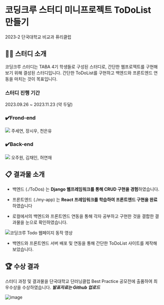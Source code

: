 # 코딩크루 스터디 미니프로젝트 ToDoList 만들기
2023-2 단국대학교 비교과 퓨리클럽 


## 👨‍💻 스터디 소개
코딩크루 스터디는 TABA 4기 학생들로 구성된 스터디로, 간단한 웹프로젝트를 구현해보기 위해 결성된 스터디입니다.
간단한 ToDoList를 구현하고 백엔드와 프론트엔드 연동을 마치는 것이 목표입니다.

### 스터디 진행 기간
2023.09.26 ~ 2023.11.23 (약 두달)

### ✔️Frond-end
<img src="https://img.shields.io/badge/react-61DAFB?style=for-the-badge&logo=react&logoColor=black">
주세연, 장시우, 천은유

### ✔️Back-end
<img src="https://img.shields.io/badge/django-092E20?style=for-the-badge&logo=django&logoColor=white">
오주원, 김채인, 허연재



## 📋 결과물 소개

* 백엔드 (./ToDos) 는 **Django 웹프레임워크를 통해 CRUD 구현을 경험**하였습니다.

  
* 프론트엔드 (./my-app) 는 **React 프레임워크를 학습하여 프론트엔드 구현을 완료**하였습니다


* 로컬에서의 백엔드와 프론트엔드 연동을 통해 각자 공부하고 구현한 것을 결합한 결과물을 눈으로 확인하였습니다.


![코딩크루 Todo 웹페이지 동작 영상](https://github.com/rlacodls3109/ToDoList/assets/56792033/ef5a23b1-5b61-4668-999a-74a1998bf84c)


* 백엔드와 프론트엔드 서버 배포 및 연동을 통해 간단한 ToDoList 사이트를 제작해보았습니다.


## 🏆 수상 결과 

스터디 과정 및 결과물을 단국대학교 단러닝클럽 Best Practice 공모전에 출품하여 최우수상을 수상하였습니다.
***발표자료는 Github 업로드***

![image](https://github.com/rlacodls3109/ToDoList/assets/56792033/751346c5-f0be-41c7-8c98-64e58a3f97a1)



